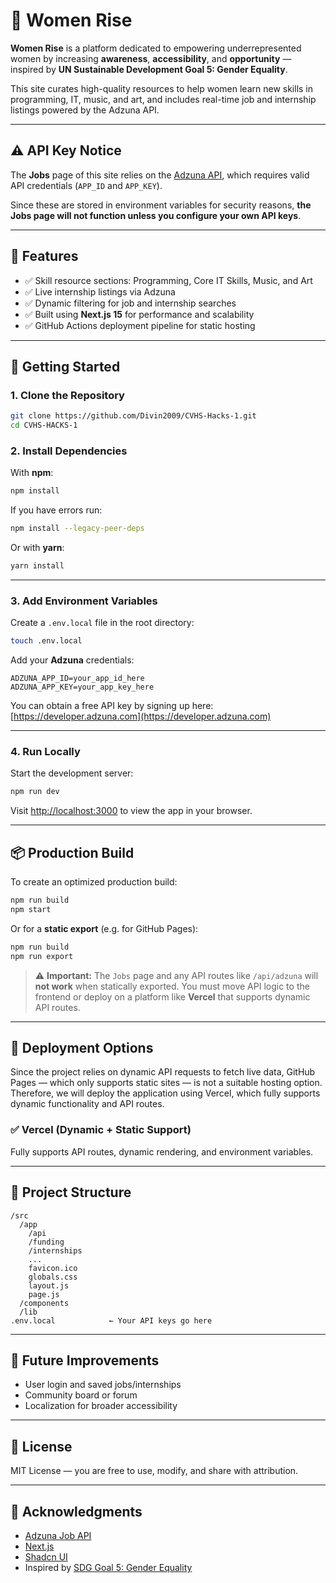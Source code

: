 # 🌟 Women Rise

**Women Rise** is a platform dedicated to empowering underrepresented women by increasing **awareness**, **accessibility**, and **opportunity** — inspired by **UN Sustainable Development Goal 5: Gender Equality**.

This site curates high-quality resources to help women learn new skills in programming, IT, music, and art, and includes real-time job and internship listings powered by the Adzuna API.

---

## ⚠️ API Key Notice

The **Jobs** page of this site relies on the [Adzuna API](https://developer.adzuna.com/), which requires valid API credentials (`APP_ID` and `APP_KEY`).

Since these are stored in environment variables for security reasons, **the Jobs page will not function unless you configure your own API keys**.

---

## 🚀 Features

- ✅ Skill resource sections: Programming, Core IT Skills, Music, and Art
- ✅ Live internship listings via Adzuna
- ✅ Dynamic filtering for job and internship searches
- ✅ Built using **Next.js 15** for performance and scalability
- ✅ GitHub Actions deployment pipeline for static hosting

---

## 🔧 Getting Started

### 1. Clone the Repository

```bash
git clone https://github.com/Divin2009/CVHS-Hacks-1.git
cd CVHS-HACKS-1
```

### 2. Install Dependencies

With **npm**:

```bash
npm install
```
If you have errors run:
```bash
npm install --legacy-peer-deps
```

Or with **yarn**:

```bash
yarn install
```

---

### 3. Add Environment Variables

Create a `.env.local` file in the root directory:

```bash
touch .env.local
```

Add your **Adzuna** credentials:

```env
ADZUNA_APP_ID=your_app_id_here
ADZUNA_APP_KEY=your_app_key_here
```

You can obtain a free API key by signing up here: [https://developer.adzuna.com](https://developer.adzuna.com)

---

### 4. Run Locally

Start the development server:

```bash
npm run dev
```

Visit [http://localhost:3000](http://localhost:3000) to view the app in your browser.

---

## 📦 Production Build

To create an optimized production build:

```bash
npm run build
npm start
```

Or for a **static export** (e.g. for GitHub Pages):

```bash
npm run build
npm run export
```

> ⚠️ **Important:** The `Jobs` page and any API routes like `/api/adzuna` will **not work** when statically exported. You must move API logic to the frontend or deploy on a platform like **Vercel** that supports dynamic API routes.

---

## 🚀 Deployment Options

Since the project relies on dynamic API requests to fetch live data, GitHub Pages — which only supports static sites — is not a suitable hosting option. Therefore, we will deploy the application using Vercel, which fully supports dynamic functionality and API routes.

### ✅ Vercel (Dynamic + Static Support)

Fully supports API routes, dynamic rendering, and environment variables.

---

## 📁 Project Structure

```
/src
  /app
    /api
    /funding
    /internships      
    ...
    favicon.ico
    globals.css
    layout.js
    page.js          
  /components         
  /lib             
.env.local            ← Your API keys go here

```

---

## 🧠 Future Improvements

- User login and saved jobs/internships
- Community board or forum
- Localization for broader accessibility

---

## 📄 License

MIT License — you are free to use, modify, and share with attribution.

---

## 🙏 Acknowledgments

- [Adzuna Job API](https://developer.adzuna.com/)
- [Next.js](https://nextjs.org/)
- [Shadcn UI](https://ui.shadcn.com/)
- Inspired by [SDG Goal 5: Gender Equality](https://sdgs.un.org/goals/goal5)
